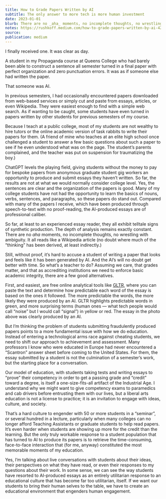```yaml
---
title: How to Grade Papers Written by AI
subtitle: The only answer to more tech is more human investment
date: 2023-01-01
blurb: There are no _aha_ moments, no incomplete thoughts, no wrestling with ambiguity.
notes: https://rushkoff.medium.com/how-to-grade-papers-written-by-ai-4277a78a892
source:
publication: medium
---
```


I finally received one. It was clear as day.

A student in my Propaganda course at Queens College who had barely been able to construct a sentence all semester turned in a final paper with perfect organization and zero punctuation errors. It was as if someone else had written the paper.

That someone was AI.

In previous semesters, I had occasionally encountered papers downloaded from web-based services or simply cut and paste from essays, articles, or even Wikipedia. They were easiest enough to find with a simple web search. As if wanting to be caught, some students have even turned in papers written by other students for previous semesters of my course.

Because I teach at a public college, most of my students are not wealthy to hire tutors or the online academic version of task rabbits to write their papers for them. (A friend of mine who teaches at an elite high school once challenged a student to answer a few basic questions about such a paper to see if he even understood what was on the page. The student’s parents complained, and the teacher was put on suspension for traumatizing the boy.)

ChatGPT levels the playing field, giving students without the money to pay for bespoke papers from anonymous graduate student gig workers an opportunity to produce and submit essays they haven’t written. So far, the results are not at what we would normally consider college level. Yes, the sentences are clear and the organization of the papers is good. Many of my college students have not had the opportunity to learn the basics of nouns, verbs, sentences, and paragraphs, so these papers do stand out. Compared with many of the papers I receive, which have been produced through speech-to-text with no proof-reading, the AI-produced essays are of professional caliber.

So far, at least to an experienced essay reader, they all exhibit telltale signs of synthetic production. The depth of analysis remains exactly constant. There are no _aha_ moments, no incomplete thoughts, no wrestling with ambiguity. It all reads like a Wikipedia article (no doubt where much of the “thinking” has been derived, at least indirectly.)

Still, without proof, it’s hard to accuse a student of writing a paper that looks and feels like it has been generated by AI. And the AI’s will no doubt get better with time. So what’s a teacher to do? Assuming we care, that grades matter, and that as accrediting institutions we need to enforce basic academic integrity, there are a few good alternatives.

First, and easiest, are free online analytical tools like [GLTR](http://gltr.io/), where you can paste the text and determine how predictable each word of the essay is based on the ones it followed. The more predictable the words, the more likely they were produced by an AI. GLTR highlights predictable words in green, and more surprising terms (human ones — what tech people would call “noise” but I would call “signal”) in yellow or red. The essay in the photo above was clearly produced by an AI.

But I’m thinking the problem of students submitting fraudulently produced papers points to a more fundamental issue with how we do education. Instead of entering a technological arms race against cheating students, we need to shift our approach to achievement and assessment. Many professors I know who were educated in Europe had never encountered a “Scantron” answer sheet before coming to the United States. For them, the essay submitted by a student is not the culmination of a semester’s work, but the starting place for a conversation.

Our model of education, with students taking tests and writing essays to “prove” their competency in order to get a passing grade and “credit” toward a degree, is itself a one-size-fits-all artifact of the Industrial Age. I understand why we might want to give competency exams to paramedics and cab drivers before entrusting them with our lives, but a liberal arts education is not a license to practice; it is an invitation to engage with ideas, culture, and society.

That’s a hard culture to engender with 50 or more students in a “seminar”, or several hundred in a lecture, particularly when many colleges can no longer afford Teaching Assistants or graduate students to help read papers. It’s even harder when students are showing up more for the credit than the learning. But the only truly workable response to a student population that has turned to AI to produce its papers is to retrieve the time-consuming, face-to-face interaction that (for me, anyway) constituted the most memorable moments of my education.

Yes, I’m talking about live conversations with students about their ideas, their perspectives on what they have read, or even their responses to my questions about their work. In some sense, we can see the way students have resorted to AI-produced essays as an entirely utilitarian response to an educational culture that has become far too utilitarian, itself. If we want our students to bring their human selves to the table, we have to create an educational environment that engenders human engagement.
